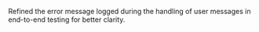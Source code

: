 Refined the error message logged during the handling of user messages in end-to-end testing for better clarity.